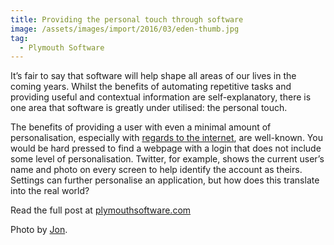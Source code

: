 ```yaml
---
title: Providing the personal touch through software
image: /assets/images/import/2016/03/eden-thumb.jpg
tag:
  - Plymouth Software
---
```

It’s fair to say that software will help shape all areas of our lives in the coming years. Whilst the benefits of automating repetitive tasks and providing useful and contextual information are self-explanatory, there is one area that software is greatly under utilised: the personal touch.

The benefits of providing a user with even a minimal amount of personalisation, especially with [regards to the internet](http://www.palgrave-journals.com/dbm/journal/v9/n2/abs/3240069a.html "Personalisation of the web"), are well-known. You would be hard pressed to find a webpage with a login that does not include some level of personalisation. Twitter, for example, shows the current user’s name and photo on every screen to help identify the account as theirs. Settings can further personalise an application, but how does this translate into the real world?

Read the full post at [plymouthsoftware.com](https://plymouthsoftware.com/articles/personalisation-through-software/ "Plymouth Software App Development")

Photo by [Jon](https://www.flickr.com/photos/56844661@N00/3576538520 "Eden Project Cornwall").
